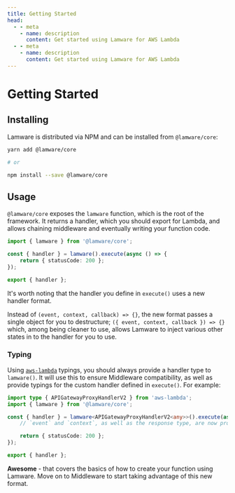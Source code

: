 ```yaml
---
title: Getting Started
head:
  - - meta
    - name: description
      content: Get started using Lamware for AWS Lambda
  - - meta
    - name: description
      content: Get started using Lamware for AWS Lambda
---
```


# Getting Started

## Installing

Lamware is distributed via NPM and can be installed from `@lamware/core`:

```bash
yarn add @lamware/core

# or

npm install --save @lamware/core
```

## Usage

`@lamware/core` exposes the `lamware` function, which is the root of the framework. It returns a handler, which you should export for Lambda, and allows chaining middleware and eventually writing your function code.

```typescript
import { lamware } from '@lamware/core';

const { handler } = lamware().execute(async () => {
    return { statusCode: 200 };
});

export { handler };
```

It's worth noting that the handler you define in `execute()` uses a new handler format.

Instead of `(event, context, callback) => {}`, the new format passes a single object for you to destructure; `({ event, context, callback }) => {}` which, among being cleaner to use, allows Lamware to inject various other states in to the handler for you to use.

### Typing

Using [`aws-lambda`](https://www.npmjs.com/package/@types/aws-lambda) typings, you should always provide a handler type to `lamware()`. It will use this to ensure Middleware compatibility, as well as provide typings for the custom handler defined in `execute()`. For example:

```typescript
import type { APIGatewayProxyHandlerV2 } from 'aws-lambda';
import { lamware } from '@lamware/core';

const { handler } = lamware<APIGatewayProxyHandlerV2<any>>().execute(async ({ event, context }) => {
    // `event` and `context`, as well as the response type, are now properly typed for API Gateway.

    return { statusCode: 200 };
});

export { handler };
```

**Awesome** - that covers the basics of how to create your function using Lamware. Move on to Middleware to start taking advantage of this new format.
